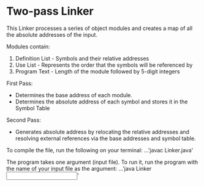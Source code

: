 # Two-pass Linker

This Linker processes a series of object modules and creates a map of all the absolute addresses of the input. 

Modules contain:
1. Definition List - Symbols and their relative addresses
2. Use List - Represents the order that the symbols will be referenced by
3. Program Text - Length of the module followed by 5-digit integers 

First Pass:
- Determines the base address of each module.
- Determines the absolute address of each symbol and stores it in the Symbol Table

Second Pass:
- Generates absolute address by relocating the relative addresses and resolving external references via the base addresses and symbol table.


To compile the file, run the following on your terminal:
...'javac Linker.java'

The program takes one argument (input file). To run it, run the program with the name of your input file as the argument:
...'java Linker <input file>'

	
